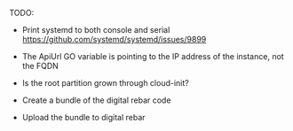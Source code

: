 TODO:

- Print systemd to both console and serial https://github.com/systemd/systemd/issues/9899
- The ApiUrl GO variable is pointing to the IP address of the instance, not the FQDN
- Is the root partition grown through cloud-init?

- Create a bundle of the digital rebar code
- Upload the bundle to digital rebar
